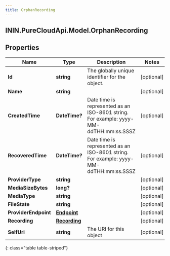```yaml
---
title: OrphanRecording
---
```

## ININ.PureCloudApi.Model.OrphanRecording

## Properties

|Name | Type | Description | Notes|
|------------ | ------------- | ------------- | -------------|
| **Id** | **string** | The globally unique identifier for the object. | [optional] |
| **Name** | **string** |  | [optional] |
| **CreatedTime** | **DateTime?** | Date time is represented as an ISO-8601 string. For example: yyyy-MM-ddTHH:mm:ss.SSSZ | [optional] |
| **RecoveredTime** | **DateTime?** | Date time is represented as an ISO-8601 string. For example: yyyy-MM-ddTHH:mm:ss.SSSZ | [optional] |
| **ProviderType** | **string** |  | [optional] |
| **MediaSizeBytes** | **long?** |  | [optional] |
| **MediaType** | **string** |  | [optional] |
| **FileState** | **string** |  | [optional] |
| **ProviderEndpoint** | [**Endpoint**](Endpoint.html) |  | [optional] |
| **Recording** | [**Recording**](Recording.html) |  | [optional] |
| **SelfUri** | **string** | The URI for this object | [optional] |
{: class="table table-striped"}


